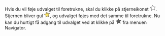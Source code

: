 <!-- markdownlint-disable-file MD041 -->
Hvis du vil føje udvalget til foretrukne, skal du klikke på stjerneikonet ![ikon][img1]. Stjernen bliver gul ![ikon][img2], og udvalget føjes med det samme til foretrukne. Nu kan du hurtigt få adgang til udvalget ved at klikke på ![ikon][img3] fra menuen Navigator.

<!-- Referenced images -->
[img1]: ../../../../../../../common/icons/favourite-no.png
[img2]: ../../../../../../../common/icons/favourite-yes.png
[img3]: ../../../../../../../common/icons/nav-fav.png
